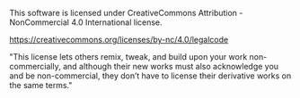 This software is licensed under CreativeCommons Attribution - NonCommercial 4.0 International license.

https://creativecommons.org/licenses/by-nc/4.0/legalcode

"This license lets others remix, tweak, and build upon your work non-commercially, and although their new works must also acknowledge you and be non-commercial, they don’t have to license their derivative works on the same terms."